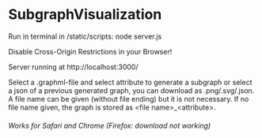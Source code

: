 # SubgraphVisualization

Run in terminal in /static/scripts: node server.js 

Disable Cross-Origin Restrictions in your Browser!

Server running at http://localhost:3000/

Select a .graphml-file and select attribute to generate a subgraph or select a json of a previous generated graph, you can download as .png/.svg/.json. A file name can be given (without file ending) but it is not necessary. If no file name given, the graph is stored as <file name\>\_\<attribute\>.

###### Works for  Safari and Chrome (Firefox: download not working)